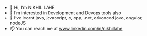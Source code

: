 - 👋 Hi, I’m NIKHIL LAHE
- 👀 I’m interested in Development and Devops tools also
- 🌱 I’ve learnt java, javascript, c, cpp, .net, advanced java, angular, nodeJS
- 📫 You can reach me at www.linkedin.com/in/nikhillahe

<!---
NIKHILLAHE/NIKHILLAHE is a ✨ special ✨ repository because its `README.md` (this file) appears on your GitHub profile.
You can click the Preview link to take a look at your changes.
--->
